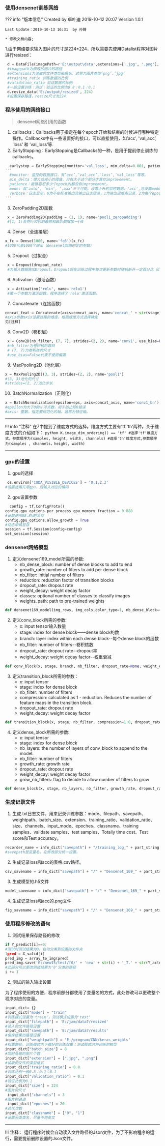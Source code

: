 ### 使用densenet训练网络

??? info "版本信息"
	Created by 卓叶迪 2019-10-12 20:07 Version 1.0.1    

	Last Update：2019-10-13 16:31  by 孙铸

	* 修改文档内容;
	
1.由于网络要求输入图片的尺寸是224*224，所以需要先使用Datalist程序对图片进行resized：

```python
 d = DataFile(imagePath=r'E:\output\data',extensions=['.jpg', '.png'], training_ratio=0.8, validation_ratio=0.1)
 #imagepath为修改的图片的路径
 #extensions为读取的文件类型拓展名，这里为图片类型‘png’.‘jpg’
 #training_ratio 训练数据的比例
 #validation_ratio 验证数据的比例
 #一般设置训练：测试：验证的比例为0.8：0.1：0.1
 d.resize_data('E:/output/resized', 224)
 #设置保存路径，resize尺寸为224
```

### 程序使用的网络接口
> densenet网络引用的函数  

1. callbacks：Callbacks用于指定在每个epoch开始和结束的时候进行哪种特定操作。Callbacks中有一些设置好的接口，可以直接使用，如’acc’, 'val_acc’, ’loss’ 和 ’val_loss’等.
2. EarlyStopping：EarlyStopping是Callbacks的一种，是用于提前停止训练的callbacks。

```python
  earlystop = EarlyStopping(monitor='val_loss', min_delta=0.001, patience=20, verbose=0, mode='auto', baseline=None)
'''
  #monitor: 监控的数据接口，有’acc’,’val_acc’,’loss’,’val_loss’等等。
  min_delta：增大或减小的阈值，只有大于这个部分才算作improvement。
  patience：能够容忍多少个epoch内都没有improvement。
  mode: 就’auto’, ‘min’, ‘,max’三个可能。设置上升的监控数据，'acc',可设置mode='max'
  verbose：日志显示，0为不在标准输出流输出日志信息，1为输出进度条记录，2为每个epoch输出一行记录 
''' 
```


3. ZeroPadding2D函数
```python
 x = ZeroPadding2D(padding = (1, 1), name='pool1_zeropadding')
 #(1, 1)会在行和列的最前和最后都增加一行0
```

4. Dense（全连接层）
```python
x_fc = Dense(1000, name='fc6')(x_fc)
#1000代表1000个输出（densenet网络的定的参数）
``` 

5. Dropout（过拟合）
```python
 x = Dropout(dropout_rate)
 #为输入数据施加Dropout。Dropout将在训练过程中每次更新参数时随机断开一定百分比（dropout_rate(0~1))）的输入神经元连接，Dropout层用于防止过拟合。
``` 

6. Activation（激活函数）
```python
 x = Activation('relu', name='relu1')
 #第一个参数为激活函数，程序选择了'relu'激活函数。
```

7. Concatenate（连接函数）
```python
concat_feat = Concatenate(axis=concat_axis, name='concat_' + str(stage) + '_' + str(branch))([concat_feat, x])
#axis参数axis设置连接的维度，根据维度方式选择确定
见[注释]
```


8. Conv2D（卷积层）
```python
 x = Conv2D(nb_filter, (7, 7), strides=(2, 2), name='conv1', use_bias=False)
 #nb_filter为卷积核的数目
 # (7, 7)为卷积核的尺寸
 #use_bias=False代表不使用偏置
```


9. MaxPooling2D（池化层）
```python
x = MaxPooling2D((3, 3), strides=(2, 2), name='pool1')
#(3, 3)池化的尺寸
#strides=(2, 2)池化步长
```


10. BatchNormalization（正则化）
```python
x = BatchNormalization(epsilon=eps, axis=concat_axis, name='conv1_bn')
#epsilon为大于0的小浮点数，用于防止除0错误
#axis: 整数，指定要规范化的轴，通常为特征轴。
```

---

!!! info "注释"
	在7中提到了维度方式的选择，维度方式主要有'tf''th'两种，关于维度方式的介绍如下：
	```python
	K.image_dim_ordering() == 'tf'
	#选择'tf'维度方式，参数顺序为(samples, height, width, channels)
	#选择'th'维度方式,参数顺序为(samples , channels，height, width)
	```

---

### gpu的设置  

1. gpu的选择

```python
 os.environ['CUDA_VISIBLE_DEVICES'] = '0,1,2,3'
#设置选用几号gpu，后输入对应的编码
```


2. gpu设置参数
```python
  config = tf.ConfigProto()
config.gpu_options.per_process_gpu_memory_fraction = 0.888     
#设置使用88.8%的显存
config.gpu_options.allow_growth = True
#动态申请显存
session = tf.Session(config=config)
set_session(session)
```  


### densenet网络模型

1. 定义densenet169_model所需的参数:
	- nb_dense_block: number of dense blocks to add to end
	- growth_rate: number of filters to add per dense block
	-  nb_filter: initial number of filters
	-  reduction: reduction factor of transition blocks
	-  dropout_rate: dropout rate
	-  weight_decay: weight decay factor
	-  classes: optional number of classes to classify images
	- weights_path: path to pre-trained weights
	
	
```python
def densenet169_model(img_rows, img_cols,color_type=1, nb_dense_block=4, growth_rate=32, nb_filter=64, reduction=0.5, dropout_rate=0, weight_decay=1e-4, num_classes=None, weights_path=None, info_dict={})：
```


2. 定义conv_block所需的参数:
	-  x: input tensor输入数量
	-  stage: index for dense block——dense block的数
	- branch: layer index within each dense block--每个dense block的层数
	- nb_filter: number of filters--卷积核数
	- dropout_rate: dropout rate--dropout率
	- weight_decay: weight decay factor--权重衰减
	
	
```python
def conv_block(x, stage, branch, nb_filter, dropout_rate=None, weight_decay=1e-4):
```


3. 定义transition_block所需的参数：
	- x: input tensor
	- stage: index for dense block
	- nb_filter: number of filters
	- compression: calculated as 1 - reduction. Reduces the number of feature maps in the transition block.
	- dropout_rate: dropout rate
	- weight_decay: weight decay factor
	
	
```python
def transition_block(x, stage, nb_filter, compression=1.0, dropout_rate=None, weight_decay=1E-4):
```


4. 定义dense_block所需的参数:
	- x: input tensor
	- stage: index for dense block
	-  nb_layers: the number of layers of conv_block to append to the model.
	-  nb_filter: number of filters
	-  growth_rate: growth rate
	-  dropout_rate: dropout rate
	- weight_decay: weight decay factor
	- grow_nb_filters: flag to decide to allow number of filters to grow
	
	
```python
def dense_block(x, stage, nb_layers, nb_filter, growth_rate, dropout_rate=None, weight_decay=1e-4, grow_nb_filters=True):
```


### 生成记录文件

1. 生成.txt日志文件，用来记录训练参数：mode、filepath、savepath、weightpath、batch_size、extension、training_ratio、validation_ratio、size、channels、input_mode、epoches、classname、training samples、validate samples、test samples、Totally time cost、Test score和Test accuracy。


```python
recorder_name = info_dict["savepath"] + "/training_log_" + part_string + ".txt"
#savepath是变量名，在修改部分统一设置。
```


2. 生成记录loss和acc的表格.csv路径。


```python
csv_savename = info_dict["savepath"] + "/" + "Densenet_169_" + part_string + "_loss.csv"
```


3. 生成模型的.h5文件


```python
model_savename = info_dict["savepath"] + "/" + "Densenet_169_" + part_string + "_model.h5"
```

4. 生成记录loss和acc的.png文件


```python
fig_savename = info_dict["savepath"] + "/" + "Densenet_169_" + part_string + ".png"
```



### 使用程序修改的语句

1. 测试结果保存路径的修改

```python
if Y_predict[i]==0:
#测试时测试结果为0，自动分类到设置的文件夹
1pred = X_valid[i]
pred_img = array_to_img(pred)
pred_img.save('E:/new15/test/f0/' + 'new' + str(i) + '_T.' + str(Y_actual[i]) + '_P.' + str(Y_predict[i]) + '.jpg')
#此部分可以更改测试结果为'0'分类的路径
i += 1
```


2. 测试的输入输出设置

为了程序使用的方便，程序前部分都使用了变量名的方式，此处修改可以更改整个程序对应的变量。

```python
input_dict= {}
input_dict["mode"] = "train" 
#训练模式设置为'train'，测试模式设置为'test'
input_dict["filepath"] = 'E:/jam/data7/resized'
#读入的文件路径设置
input_dict["savepath"] = 'E:/jam/data7/results'
#保存结果的路径设置
input_dict["weightpath"] = 'E:/program/CNN/keras_weights'
#权重路径，训练模式为下载好的训练权重；测试模式时为训练的模型
input_dict["batch_size"] = 8 
#同时处理的图片个数
input_dict["extension"] = [".jpg", ".png"]
#读取的文件的类型格式
input_dict["training_ratio"] = 0.8  
#训练比例一般0.8：0.1：0.1
input_dict["validation_ratio"] = 0.1
#验证比例为0.1
input_dict["size"] = 224  
#图片的尺寸
 input_dict["channels"] = 3  
#图片的通道
 input_dict["epoches"] = 20  
#迭代次数
input_dict["classname"] = ["0", "1"]
#设置分类类名，尽量不用英文
```

---
!!! 注释：
	运行程序时候会自动读入文件路径的Json文件，为了不影响程序的运行，需要提前删除设置的Json文件。







